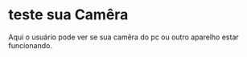 <h1>teste sua Camêra</h1>
<p>Aqui o usuário pode ver se sua camêra 
do pc ou outro aparelho estar funcionando.</p>
